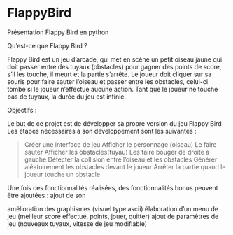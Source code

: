 # FlappyBird

Présentation Flappy Bird en python

Qu’est-ce que Flappy Bird ?

Flappy Bird est un jeu d’arcade, qui met en scène un petit oiseau jaune qui doit passer entre des tuyaux (obstacles) pour gagner des points de score, s’il les touche, il meurt et la partie s’arrête. Le joueur doit cliquer sur sa souris pour faire sauter l’oiseau et passer entre les obstacles, celui-ci tombe si le joueur n’effectue aucune action. Tant que le joueur ne touche pas de tuyaux, la durée du jeu est infinie.

Objectifs :

Le but de ce projet est de développer sa propre version du jeu Flappy Bird
Les étapes nécessaires à son développement sont les suivantes :
> Créer une interface de jeu
> Afficher le personnage (oiseau)
> Le faire sauter
> Afficher les obstacles(tuyau)
> Les faire bouger de droite à gauche
> Détecter la collision entre l’oiseau et les obstacles
> Générer aléatoirement les obstacles devant le joueur
> Arrêter la partie quand le joueur touche un obstacle
	
Une fois ces fonctionnalités réalisées, des fonctionnalités bonus peuvent être ajoutées :
ajout de son 

amélioration des graphismes (visuel type ascii)
élaboration d’un menu de jeu (meilleur score effectué, points, jouer, quitter)
ajout de paramètres de jeu (nouveaux tuyaux, vitesse de jeu modifiable)
